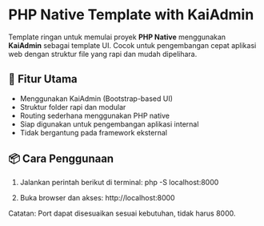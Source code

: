 # PHP Native Template with KaiAdmin

Template ringan untuk memulai proyek **PHP Native** menggunakan **KaiAdmin** sebagai template UI. Cocok untuk pengembangan cepat aplikasi web dengan struktur file yang rapi dan mudah dipelihara.

## 🚀 Fitur Utama

- Menggunakan KaiAdmin (Bootstrap-based UI)
- Struktur folder rapi dan modular
- Routing sederhana menggunakan PHP native
- Siap digunakan untuk pengembangan aplikasi internal
- Tidak bergantung pada framework eksternal


## 📦 Cara Penggunaan
1.  Jalankan perintah berikut di terminal:
    php -S localhost:8000

2.  Buka browser dan akses:
    http://localhost:8000

Catatan:
Port dapat disesuaikan sesuai kebutuhan, tidak harus 8000.

